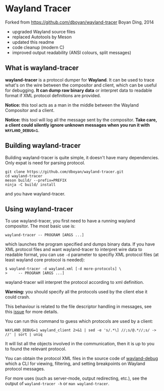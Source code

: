 # Wayland Tracer

Forked from https://github.com/dboyan/wayland-tracer Boyan Ding, 2014

* upgraded Wayland source files
* replaced Autotools by Meson
* updated this readme
* code cleanup (modern C)
* improved output readability (ANSI colours, split messages)

## What is wayland-tracer

**wayland-tracer** is a protocol dumper for **Wayland**. It can be used to trace what's on the wire
between the compositor and client, which can be useful for debugging. **It can dump raw binary
data** or interpret data to readable format if XML protocol definitions are provided.

**Notice:** this tool acts as a man in the middle between the Wayland Compositor and a client.

**Notice:** this tool will log all the message sent by the compositor.  **Take care, a client could
silently ignore unknown messages when you run it with `WAYLAND_DEBUG=1`**.

## Building wayland-tracer

Building wayland-tracer is quite simple, it doesn't have many dependencies. Only expat is need for
parsing protocol.

```
git clone https://github.com/dboyan/wayland-tracer.git
cd wayland-tracer
meson build/ --prefix=PREFIX
ninja -C build/ install
```

and you have wayland-tracer.

## Using wayland-tracer

To use wayland-tracer, you first need to have a running wayland compositor.
The most basic use is:

```
wayland-tracer -- PROGRAM [ARGS ...]
```

which launches the program specified and dumps binary data. If you have XML protocol files and want
wayland-tracer to interpret wire data to readable format, you can use `-d` parameter to specifiy XML
protocol files (at least wayland core protocol is needed):

```
$ wayland-tracer -d wayland.xml [-d more-protocols] \
>     -- PROGRAM [ARGS ...]
```

wayland-tracer will interpret the protocol according to xml definition.

**Warning:** you should specify all the protocols used by the client else it could crash.

This behaviour is related to the file descriptor handling in messages, see this
[issue](https://github.com/dboyan/wayland-tracer/issues/1) for more details.

You can run this command to guess which protocols are used by a client:
```
WAYLAND_DEBUG=1 wayland_client 2>&1 | sed -e 's/.*\] //;s/@.*//;s/ -> //' | sort | uniq
```
It will list all the objects involved in the communication, then it is up to you to found the relevant protocol.

You can obtain the protocol XML files in the source code of
[wayland-debug](https://github.com/wmww/wayland-debug) which a CLI for viewing, filtering, and
setting breakpoints on Wayland protocol messages.

For more uses (such as server-mode, output redirecting, etc.), see the output of `wayland-tracer -h`
or `man wayland-tracer`.
